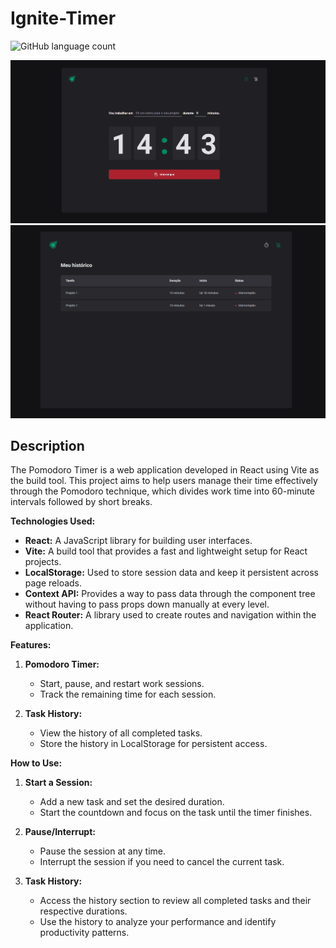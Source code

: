 # Ignite-Timer

![GitHub language count](https://img.shields.io/github/languages/count/typingfeignite-timer?style=for-the-badge)

<img src="./src/assets/screenshot.png" alt="Project image">
<img src="./src/assets/screenshot-2.png" alt="Project image">

## Description

The Pomodoro Timer is a web application developed in React using Vite as the build tool. This project aims to help users manage their time effectively through the Pomodoro technique, which divides work time into 60-minute intervals followed by short breaks.

**Technologies Used:**

-   **React:** A JavaScript library for building user interfaces.
-   **Vite:** A build tool that provides a fast and lightweight setup for React projects.
-   **LocalStorage:** Used to store session data and keep it persistent across page reloads.
-   **Context API:** Provides a way to pass data through the component tree without having to pass props down manually at every level.
-   **React Router:** A library used to create routes and navigation within the application.

**Features:**

1. **Pomodoro Timer:**

    - Start, pause, and restart work sessions.
    - Track the remaining time for each session.

2. **Task History:**
    - View the history of all completed tasks.
    - Store the history in LocalStorage for persistent access.

**How to Use:**

1. **Start a Session:**

    - Add a new task and set the desired duration.
    - Start the countdown and focus on the task until the timer finishes.

2. **Pause/Interrupt:**

    - Pause the session at any time.
    - Interrupt the session if you need to cancel the current task.

3. **Task History:**
    - Access the history section to review all completed tasks and their respective durations.
    - Use the history to analyze your performance and identify productivity patterns.
